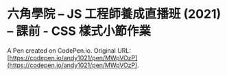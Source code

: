 # 六角學院 – JS 工程師養成直播班 (2021) – 課前 - CSS 樣式小節作業

A Pen created on CodePen.io. Original URL: [https://codepen.io/andy1021/pen/MWpVOzP](https://codepen.io/andy1021/pen/MWpVOzP).


